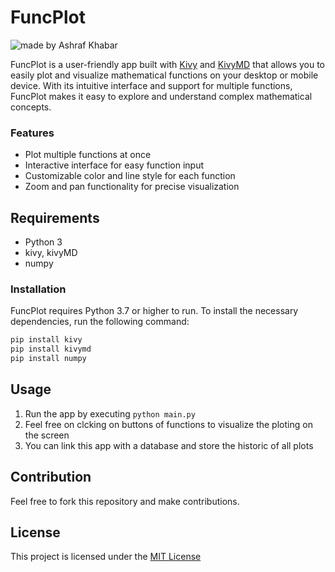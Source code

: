 # FuncPlot
 
<img src="https://img.shields.io/badge/Made%20by-Ashraf%20Khabar-blue" alt="made by Ashraf Khabar">

FuncPlot is a user-friendly app built with [Kivy](https://kivy.org/) and [KivyMD](https://kivymd.readthedocs.io/) that allows you to easily plot and visualize mathematical functions on your desktop or mobile device. With its intuitive interface and support for multiple functions, FuncPlot makes it easy to explore and understand complex mathematical concepts.

### Features
- Plot multiple functions at once
- Interactive interface for easy function input
- Customizable color and line style for each function
- Zoom and pan functionality for precise visualization

## Requirements
- Python 3
- kivy, kivyMD
- numpy

### Installation
FuncPlot requires Python 3.7 or higher to run. To install the necessary dependencies, run the following command:
```bash
pip install kivy
pip install kivymd
pip install numpy
```
## Usage
1. Run the app by executing `python main.py`
3. Feel free on clcking on buttons of functions to visualize the ploting on the screen
4. You can link this app with a database and store the historic of all plots

## Contribution
Feel free to fork this repository and make contributions.

## License
This project is licensed under the [MIT License](https://opensource.org/licenses/MIT)
